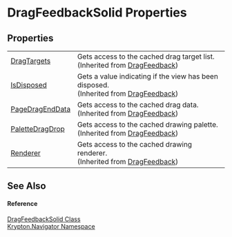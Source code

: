 # DragFeedbackSolid Properties




## Properties
<table>
<tr>
<td><a href="5e01c9fc-36ef-a34a-4ca8-79ce8487bc83.md">DragTargets</a></td>
<td>Gets access to the cached drag target list.<br />(Inherited from <a href="3d1c2aa4-0822-eff9-762c-af33cf7f4426.md">DragFeedback</a>)</td></tr>
<tr>
<td><a href="15734db3-558c-4c23-1ac2-30dee15c8350.md">IsDisposed</a></td>
<td>Gets a value indicating if the view has been disposed.<br />(Inherited from <a href="3d1c2aa4-0822-eff9-762c-af33cf7f4426.md">DragFeedback</a>)</td></tr>
<tr>
<td><a href="d5b04c5d-1cf4-d0cb-e5eb-04c0eed0fbc1.md">PageDragEndData</a></td>
<td>Gets access to the cached drag data.<br />(Inherited from <a href="3d1c2aa4-0822-eff9-762c-af33cf7f4426.md">DragFeedback</a>)</td></tr>
<tr>
<td><a href="72537f07-3e8e-c4a7-301d-78dcc20660a7.md">PaletteDragDrop</a></td>
<td>Gets access to the cached drawing palette.<br />(Inherited from <a href="3d1c2aa4-0822-eff9-762c-af33cf7f4426.md">DragFeedback</a>)</td></tr>
<tr>
<td><a href="df982dfd-ac3f-a523-3c23-18cbfc3b0e04.md">Renderer</a></td>
<td>Gets access to the cached drawing renderer.<br />(Inherited from <a href="3d1c2aa4-0822-eff9-762c-af33cf7f4426.md">DragFeedback</a>)</td></tr>
</table>

## See Also


#### Reference
<a href="98edd4a2-a76e-3863-7090-c6a94aaffa1f.md">DragFeedbackSolid Class</a>  
<a href="a21ac074-d119-3dc6-bd1c-d3a12c0128bc.md">Krypton.Navigator Namespace</a>  
